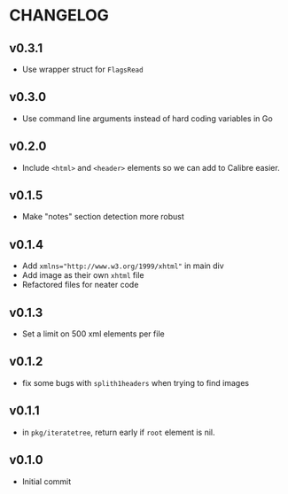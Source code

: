 # CHANGELOG

## v0.3.1

- Use wrapper struct for `FlagsRead`

## v0.3.0

- Use command line arguments instead of hard coding variables in Go

## v0.2.0

- Include `<html>` and `<header>` elements so we can add to Calibre easier.

## v0.1.5

- Make "notes" section detection more robust

## v0.1.4

- Add `xmlns="http://www.w3.org/1999/xhtml"` in main div
- Add image as their own `xhtml` file
- Refactored files for neater code

## v0.1.3

- Set a limit on 500 xml elements per file

## v0.1.2

- fix some bugs with `splith1headers` when trying to find images

## v0.1.1

- in `pkg/iteratetree`, return early if `root` element is nil.

## v0.1.0

- Initial commit
